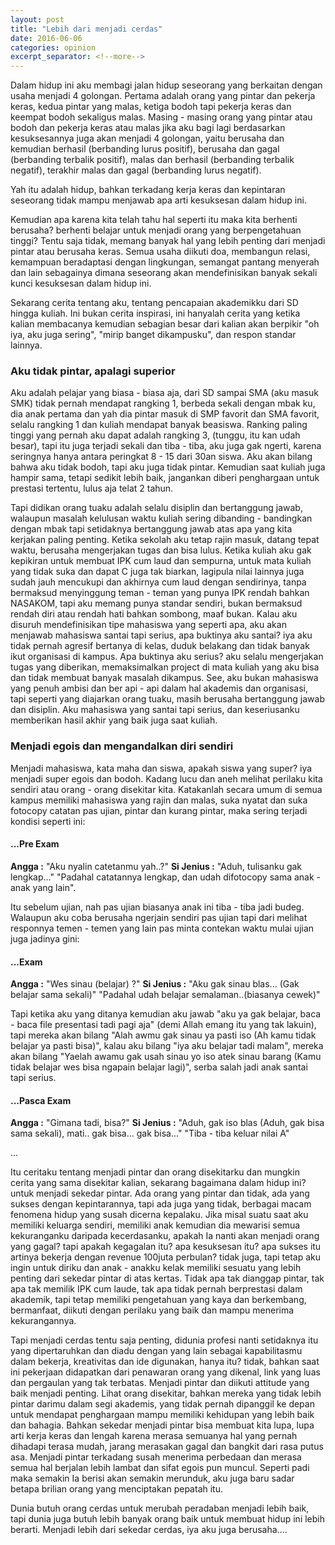 ```yaml
---
layout: post
title: "Lebih dari menjadi cerdas"
date: 2016-06-06
categories: opinion
excerpt_separator: <!--more-->
---
```

Dalam hidup ini aku membagi jalan hidup seseorang yang berkaitan dengan usaha menjadi 4 golongan. Pertama adalah orang yang pintar dan pekerja keras, kedua pintar yang malas, ketiga bodoh tapi pekerja keras dan keempat bodoh sekaligus malas. <!--more-->Masing - masing orang yang pintar atau bodoh dan pekerja keras atau malas jika aku bagi lagi berdasarkan kesuksesannya juga akan menjadi 4 golongan, yaitu berusaha dan kemudian berhasil (berbanding lurus positif), berusaha dan gagal (berbanding terbalik positif), malas dan berhasil (berbanding terbalik negatif), terakhir malas dan gagal (berbanding lurus negatif).

Yah itu adalah hidup, bahkan terkadang kerja keras dan kepintaran seseorang tidak mampu menjawab apa arti kesuksesan dalam hidup ini.

Kemudian apa karena kita telah tahu hal seperti itu maka kita berhenti berusaha? berhenti belajar untuk menjadi orang yang berpengetahuan tinggi? Tentu saja tidak, memang banyak hal yang lebih penting dari menjadi pintar atau berusaha keras. Semua usaha diikuti doa, membangun relasi, kemampuan beradaptasi dengan lingkungan, semangat pantang menyerah dan lain sebagainya dimana seseorang akan mendefinisikan banyak sekali kunci kesuksesan dalam hidup ini.

Sekarang cerita tentang aku, tentang pencapaian akademikku dari SD hingga kuliah. Ini bukan cerita inspirasi, ini hanyalah cerita yang ketika kalian membacanya kemudian sebagian besar dari kalian akan berpikir "oh iya, aku juga sering", "mirip banget dikampusku", dan respon standar lainnya.


### Aku tidak pintar, apalagi superior
Aku adalah pelajar yang biasa - biasa aja, dari SD sampai SMA (aku masuk SMK) tidak pernah mendapat rangking 1, berbeda sekali dengan mbak ku, dia anak pertama dan yah dia pintar masuk di SMP favorit dan SMA favorit, selalu rangking 1 dan kuliah mendapat banyak beasiswa. Ranking paling tinggi yang pernah aku dapat adalah rangking 3, (tunggu, itu kan udah besar), tapi itu juga terjadi sekali dan tiba - tiba, aku juga gak ngerti, karena seringnya hanya antara peringkat 8 - 15 dari 30an siswa. Aku akan bilang bahwa aku tidak bodoh, tapi aku juga tidak pintar. Kemudian saat kuliah juga hampir sama, tetapi sedikit lebih baik, jangankan diberi penghargaan untuk prestasi tertentu, lulus aja telat 2 tahun.

Tapi didikan orang tuaku adalah selalu disiplin dan bertanggung jawab, walaupun masalah kelulusan waktu kuliah sering dibanding - bandingkan dengan mbak tapi setidaknya bertanggung jawab atas apa yang kita kerjakan paling penting. Ketika sekolah aku tetap rajin masuk, datang tepat waktu, berusaha mengerjakan tugas dan bisa lulus. Ketika kuliah aku gak kepikiran untuk membuat IPK cum laud dan sempurna, untuk mata kuliah yang tidak suka dan dapat C juga tak biarkan, lagipula nilai lainnya juga sudah jauh mencukupi dan akhirnya cum laud dengan sendirinya, tanpa bermaksud menyinggung teman - teman yang punya IPK rendah bahkan NASAKOM, tapi aku memang punya standar sendiri, bukan bermaksud rendah diri atau rendah hati bahkan sombong, maaf bukan. Kalau aku disuruh mendefinisikan tipe mahasiswa yang seperti apa, aku akan menjawab mahasiswa santai tapi serius, apa buktinya aku santai? iya aku tidak pernah agresif bertanya di kelas, duduk belakang dan tidak banyak ikut organisasi di kampus. Apa buktinya aku serius? aku selalu mengerjakan tugas yang diberikan, memaksimalkan project di mata kuliah yang aku bisa dan tidak membuat banyak masalah dikampus. See, aku bukan mahasiswa yang penuh ambisi dan ber api - api dalam hal akademis dan organisasi, tapi seperti yang diajarkan orang tuaku, masih berusaha bertanggung jawab dan disiplin. Aku mahasiswa yang santai tapi serius, dan keseriusanku memberikan hasil akhir yang baik juga saat kuliah.


### Menjadi egois dan mengandalkan diri sendiri
Menjadi mahasiswa, kata maha dan siswa, apakah siswa yang super? iya menjadi super egois dan bodoh. Kadang lucu dan aneh melihat perilaku kita sendiri atau orang - orang disekitar kita. Katakanlah secara umum di semua kampus memiliki mahasiswa yang rajin dan malas, suka nyatat dan suka fotocopy catatan pas ujian, pintar dan kurang pintar, maka sering terjadi kondisi seperti ini:

#### ...Pre Exam
**Angga :** "Aku nyalin catetanmu yah..?"
**Si Jenius :** "Aduh, tulisanku gak lengkap..."
"Padahal catatannya lengkap, dan udah difotocopy sama anak - anak yang lain".

Itu sebelum ujian, nah pas ujian biasanya anak ini tiba - tiba jadi budeg. Walaupun aku coba berusaha ngerjain sendiri pas ujian tapi dari melihat responnya temen - temen yang lain pas minta contekan waktu mulai ujian juga jadinya gini:

#### ...Exam
**Angga :** "Wes sinau (belajar) ?"
**Si Jenius :** "Aku gak sinau blas... (Gak belajar sama sekali)"
"Padahal udah belajar semalaman..(biasanya cewek)"

Tapi ketika aku yang ditanya kemudian aku jawab "aku ya gak belajar, baca - baca file presentasi tadi pagi aja" (demi Allah emang itu yang tak lakuin), tapi mereka akan bilang "Alah awmu gak sinau ya pasti iso (Ah kamu tidak belajar ya pasti bisa)", kalau aku bilang "iya aku belajar tadi malam", mereka akan bilang "Yaelah awamu gak usah sinau yo iso atek sinau barang (Kamu tidak belajar wes bisa ngapain belajar lagi)", serba salah jadi anak santai tapi serius.

#### ...Pasca Exam
**Angga :** "Gimana tadi, bisa?"
**Si Jenius :** "Aduh, gak iso blas (Aduh, gak bisa sama sekali), mati.. gak bisa... gak bisa..."
"Tiba - tiba keluar nilai A"

...

Itu ceritaku tentang menjadi pintar dan orang disekitarku dan mungkin cerita yang sama disekitar kalian, sekarang bagaimana dalam hidup ini? untuk menjadi sekedar pintar. Ada orang yang pintar dan tidak, ada yang sukses dengan kepintarannya, tapi ada juga yang tidak, berbagai macam fenomena hidup yang susah dicerna kepalaku. Jika misal suatu saat aku memiliki keluarga sendiri, memiliki anak kemudian dia mewarisi semua kekuranganku daripada kecerdasanku, apakah Ia nanti akan menjadi orang yang gagal? tapi apakah kegagalan itu? apa kesuksesan itu? apa sukses itu artinya bekerja dengan revenue 100juta perbulan? tidak juga, tapi tetap aku ingin untuk diriku dan anak - anakku kelak memiliki sesuatu yang lebih penting dari sekedar pintar di atas kertas. Tidak apa tak dianggap pintar, tak apa tak memilik IPK cum laude, tak apa tidak pernah berprestasi dalam akademik, tapi tetap memiliki pengetahuan yang kaya dan berkembang, bermanfaat, diikuti dengan perilaku yang baik dan mampu menerima kekurangannya.

Tapi menjadi cerdas tentu saja penting, didunia profesi nanti setidaknya itu yang dipertaruhkan dan diadu dengan yang lain sebagai kapabilitasmu dalam bekerja, kreativitas dan ide digunakan, hanya itu? tidak, bahkan saat ini pekerjaan didapatkan dari penawaran orang yang dikenal, link yang luas dan pergaulan yang tak terbatas. Menjadi pintar dan diikuti attitude yang baik menjadi penting. Lihat orang disekitar, bahkan mereka yang tidak lebih pintar darimu dalam segi akademis, yang tidak pernah dipanggil ke depan untuk mendapat penghargaan mampu memiliki kehidupan yang lebih baik dan bahagia. Bahkan sekedar menjadi pintar bisa membuat kita lupa, lupa arti kerja keras dan lengah karena merasa semuanya hal yang pernah dihadapi terasa mudah, jarang merasakan gagal dan bangkit dari rasa putus asa. Menjadi pintar terkadang susah menerima perbedaan dan merasa semua hal berjalan lebih lambat dan sifat egois pun muncul. Seperti padi maka semakin Ia berisi akan semakin merunduk, aku juga baru sadar betapa brilian orang yang menciptakan pepatah itu.

Dunia butuh orang cerdas untuk merubah peradaban menjadi lebih baik, tapi dunia juga butuh lebih banyak orang baik untuk membuat hidup ini lebih berarti. Menjadi lebih dari sekedar cerdas, iya aku juga berusaha....